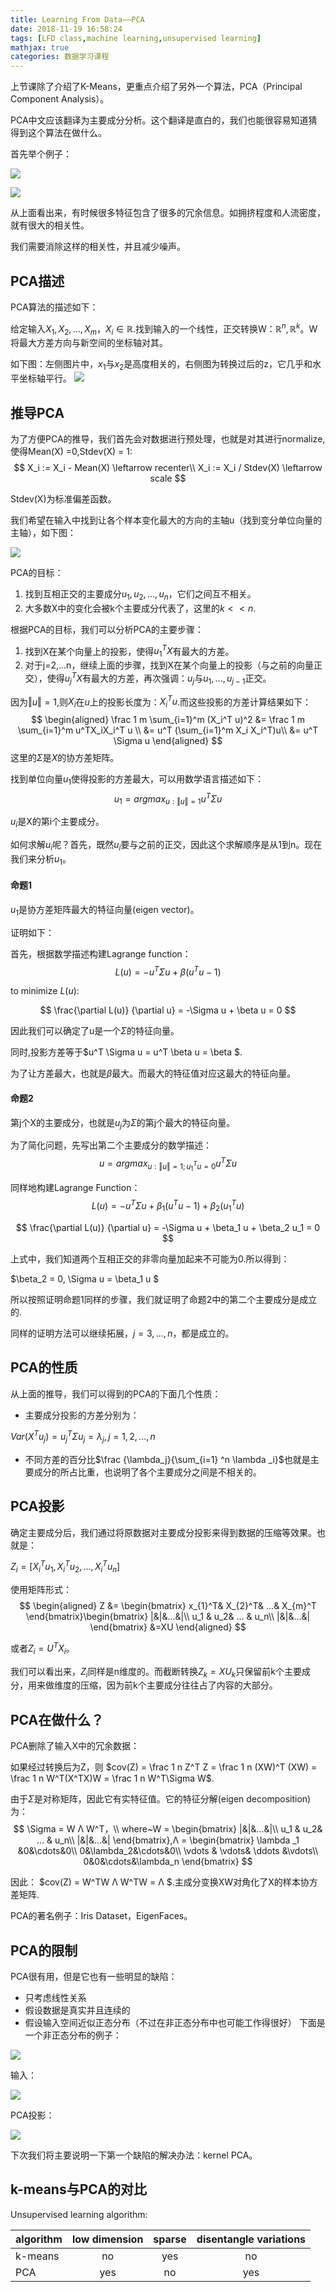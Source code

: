 ```yaml
---
title: Learning From Data——PCA
date: 2018-11-19 16:58:24
tags: [LFD class,machine learning,unsupervised learning]
mathjax: true
categories: 数据学习课程
---
```

上节课除了介绍了K-Means，更重点介绍了另外一个算法，PCA（Principal Component Analysis）。
<!--more-->

PCA中文应该翻译为主要成分分析。这个翻译是直白的，我们也能很容易知道猜得到这个算法在做什么。

首先举个例子：

![](https://evolution-video.oss-cn-beijing.aliyuncs.com/images/PCA1.png)

![](https://evolution-video.oss-cn-beijing.aliyuncs.com/images/PCA2.png)

从上面看出来，有时候很多特征包含了很多的冗余信息。如拥挤程度和人流密度，就有很大的相关性。

我们需要消除这样的相关性，并且减少噪声。
## PCA描述 ##
PCA算法的描述如下：

给定输入${X_1,X_2,...,X_m}，X_i \in \mathbb{R}$.找到输入的一个线性，正交转换W：$\mathbb{R}^n, \mathbb{R}^k$。W将最大方差方向与新空间的坐标轴对其。

如下图：左侧图片中，$x_1$与$x_2$是高度相关的，右侧图为转换过后的z，它几乎和水平坐标轴平行。
![](https://evolution-video.oss-cn-beijing.aliyuncs.com/images/PCA3.png)

## 推导PCA ##

为了方便PCA的推导，我们首先会对数据进行预处理，也就是对其进行normalize,使得Mean(X) =0,Stdev(X) = 1:
$$
X_i := X_i - Mean(X) \leftarrow recenter\\
X_i := X_i / Stdev(X) \leftarrow scale
$$

Stdev(X)为标准偏差函数。

我们希望在输入中找到让各个样本变化最大的方向的主轴u（找到变分单位向量的主轴），如下图：

![](https://evolution-video.oss-cn-beijing.aliyuncs.com/images/PCA7.png)

PCA的目标：
1. 找到互相正交的主要成分$u_1,u_2,...,u_n$，它们之间互不相关。
2. 大多数X中的变化会被k个主要成分代表了，这里的$k << n$.

根据PCA的目标，我们可以分析PCA的主要步骤：
1. 找到X在某个向量上的投影，使得$u_1^TX$有最大的方差。
2. 对于j=2,...n，继续上面的步骤，找到X在某个向量上的投影（与之前的向量正交），使得$u_j^TX$有最大的方差，再次强调：$u_j$与$u_1,...,u_{j-1}$正交。

因为$\Vert u \Vert = 1$,则$X_i$在$u$上的投影长度为：$X_i^Tu$.而这些投影的方差计算结果如下：
$$
\begin{aligned}
\frac 1 m \sum_{i=1}^m (X_i^T u)^2 &= \frac 1 m \sum_{i=1}^m u^TX_iX_i^T u \\
&= u^T (\sum_{i=1}^m X_i X_i^T)u\\
&= u^T \Sigma u 
\end{aligned}
$$
这里的$\Sigma$是$X$的协方差矩阵。

找到单位向量$u_1$使得投影的方差最大，可以用数学语言描述如下：
$$
u_1 =  argmax_{u:\Vert u \Vert = 1} u^T\Sigma u 
$$

$u_i$是X的第i个主要成分。

如何求解$u_i$呢？首先，既然$u_i$要与之前的正交，因此这个求解顺序是从1到n。现在我们来分析$u_1$。

#### 命题1 ####
$u_1$是协方差矩阵最大的特征向量(eigen vector)。

证明如下：

首先，根据数学描述构建Lagrange function：
$$
L(u) = -u^T \Sigma u + \beta (u^Tu - 1)
$$

to minimize $L(u)$:

$$
\frac{\partial L(u)} {\partial u} = -\Sigma u + \beta u = 0
$$

因此我们可以确定了u是一个$\Sigma$的特征向量。

同时,投影方差等于$u^T \Sigma u = u^T \beta u = \beta $.

为了让方差最大，也就是$\beta$最大。而最大的特征值对应这最大的特征向量。

#### 命题2 ####

第j个X的主要成分，也就是$u_j$为$\Sigma$的第j个最大的特征向量。

为了简化问题，先写出第二个主要成分的数学描述：
$$
u = argmax_{u:\Vert u\Vert = 1;u_1^T u = 0} u^T \Sigma u
$$

同样地构建Lagrange Function：
$$
L(u) = -u^T\Sigma u + \beta_1 (u^Tu-1 ) + \beta_2 (u_1^Tu)
$$

$$
\frac{\partial L(u)} {\partial u} = -\Sigma u + \beta_1 u + \beta_2 u_1 = 0
$$

上式中，我们知道两个互相正交的非零向量加起来不可能为0.所以得到：

$\beta_2 = 0, \Sigma u = \beta_1 u $

所以按照证明命题1同样的步骤，我们就证明了命题2中的第二个主要成分是成立的.

同样的证明方法可以继续拓展，$j=3,...,n$，都是成立的。

## PCA的性质 ##

从上面的推导，我们可以得到的PCA的下面几个性质：

- 主要成分投影的方差分别为：

$Var(X^Tu_j) = u_j^T \Sigma u_j = \lambda_j,j=1,2,...,n$

- 不同方差的百分比$\frac {\lambda_j}{\sum_{i=1} ^n \lambda _i}$也就是主要成分的所占比重，也说明了各个主要成分之间是不相关的。

## PCA投影 ##

确定主要成分后，我们通过将原数据对主要成分投影来得到数据的压缩等效果。也就是：

$Z_i = [X_{i}^T u_1,X_i^T u_2,...,X_i^T u_n]$

使用矩阵形式：
$$
\begin{aligned}
Z &= \begin{bmatrix}
x_{1}^T&
X_{2}^T&
...&
X_{m}^T
\end{bmatrix}\begin{bmatrix}
 |&|&...&|\\
u_1 & u_2& ... & u_n\\ 
 |&|&...&|
\end{bmatrix}
&=XU
\end{aligned}
$$

或者$Z_i = U^TX_i$。

我们可以看出来，$Z_i$同样是n维度的。而截断转换$Z_k = XU_k$只保留前k个主要成分，用来做维度的压缩，因为前k个主要成分往往占了内容的大部分。

## PCA在做什么？ ##

PCA删除了输入X中的冗余数据：

如果经过转换后为Z，则 $cov(Z) = \frac 1 n Z^T Z = \frac 1 n (XW)^T (XW) = \frac 1 n W^T(X^TX)W  = \frac 1 n W^T\Sigma W$.

由于$\Sigma$是对称矩阵，因此它有实特征值。它的特征分解(eigen decomposition)为：
$$
\Sigma = W Λ W^T，\\
where~W = \begin{bmatrix}
 |&|&...&|\\
u_1 & u_2& ... & u_n\\ 
 |&|&...&|
\end{bmatrix},Λ = \begin{bmatrix}
\lambda _1 &0&\cdots&0\\
0&\lambda_2&\cdots&0\\
\vdots & \vdots& \ddots &\vdots\\
0&0&\cdots&\lambda_n  
\end{bmatrix}
$$

因此： $cov(Z) = W^TW Λ W^TW = Λ $.主成分变换XW对角化了X的样本协方差矩阵.

PCA的著名例子：Iris Dataset，EigenFaces。

## PCA的限制 ##

PCA很有用，但是它也有一些明显的缺陷：

- 只考虑线性关系
- 假设数据是真实并且连续的
- 假设输入空间近似正态分布（不过在非正态分布中也可能工作得很好）
下面是一个非正态分布的例子：

![](https://evolution-video.oss-cn-beijing.aliyuncs.com/images/PCA6.png)

输入：

![](https://evolution-video.oss-cn-beijing.aliyuncs.com/images/PCA4.png)

PCA投影：

![](https://evolution-video.oss-cn-beijing.aliyuncs.com/images/PCA5.png)

下次我们将主要说明一下第一个缺陷的解决办法：kernel PCA。

## k-means与PCA的对比 ##

Unsupervised learning algorithm:

algorithm|low dimension|sparse|disentangle variations
---|:-:|:-:|:-:
k-means|no|yes|no
PCA|yes|no|yes
